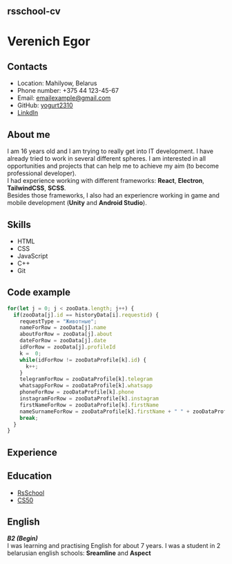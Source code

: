 ## rsschool-cv

# __Verenich Egor__

## Contacts
* Location: Mahilyow, Belarus
* Phone number: +375 44 123-45-67
* Email: emailexample@gmail.com
* GitHub: [yogurt2310](https://github.com/Yogurt2310)
* [LinkdIn](https://www.youtube.com/watch?v=dQw4w9WgXcQ)

## About me
I am 16 years old and I am trying to really get into IT development. I have already tried to work in several different spheres. I am interested in all opportunities and projects that can help me to achieve my aim (to become professional developer).   
I had experience working with different frameworks: __React__, __Electron__, __TailwindCSS__, __SCSS__.  
Besides those frameworks, I also had an experiencre working in game and mobile development (__Unity__ and __Android Studio__).  

## Skills
* HTML
* CSS
* JavaScript
* C++
* Git

## Code example
``` javascript
for(let j = 0; j < zooData.length; j++) {
  if(zooData[j].id == historyData[i].requestid) {
    requestType = "Животные";
    nameForRow = zooData[j].name
    aboutForRow = zooData[j].about
    dateForRow = zooData[j].date
    idForRow = zooData[j].profileId
    k =  0;
    while(idForRow != zooDataProfile[k].id) {
      k++;
    }
    telegramForRow = zooDataProfile[k].telegram
    whatsappForRow = zooDataProfile[k].whatsapp
    phoneForRow = zooDataProfile[k].phone
    instagramForRow = zooDataProfile[k].instagram
    firstNameForRow = zooDataProfile[k].firstName
    nameSurnameForRow = zooDataProfile[k].firstName + " " + zooDataProfile[k].surname
    break;
  }
}
```
## Experience
## Education
* [RsSchool](https://www.google.com/url?sa=t&rct=j&q=&esrc=s&source=web&cd=&cad=rja&uact=8&ved=2ahUKEwjmuvTFlpqOAxUjHRAIHfLOC8YQFnoECAwQAQ&url=https%3A%2F%2Fapp.rs.school%2F&usg=AOvVaw06T3JsernbVkcnSRBxZ-wQ&opi=89978449)
* [CS50](https://www.youtube.com/watch?v=dQw4w9WgXcQ)

## English
___B2 (Begin)___  
I was learning and practising English for about 7 years. I was a student in 2 belarusian english schools: __Sreamline__ and __Aspect__

